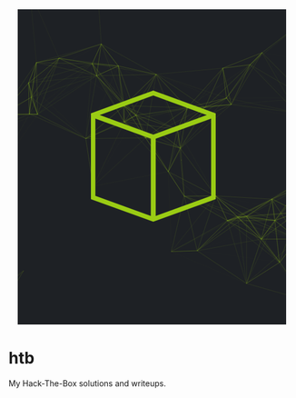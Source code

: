 <div align="center"><img src="./htb.png"></img></div>

# htb
My Hack-The-Box solutions and writeups. 


